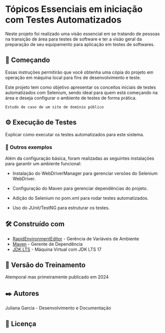 # Tópicos Essenciais em iniciação com Testes Automatizados

Neste projeto foi realizado uma visão essencial em se tratando de pessoas na transição de área para testes de software e ter a visão geral da preparação de seu equipamento para aplicação em
testes de softwares.

## 🚀 Começando

Essas instruções permitirão que você obtenha uma cópia do projeto em operação em máquina local para fins de desenvolvimento e teste.

Este projeto tem como objetivo apresentar os conceitos iniciais de testes automatizados com Selenium, sendo ideal para quem está começando na área e deseja configurar o ambiente de testes de forma prática.


```
Estudo de caso de um site de domínio público
```


## ⚙️ Execução de Testes

Explicar como executar os testes automatizados para este sistema.

### 🔩 Outros exemplos

Além da configuração básica, foram realizadas as seguintes instalações para garantir um ambiente funcional:

* Instalação do WebDriverManager para gerenciar versões do Selenium WebDriver.

* Configuração do Maven para gerenciar dependências do projeto.

* Adição do Selenium no pom.xml para rodar testes automatizados.

* Uso do JUnit/TestNG para estruturar os testes.

## 🛠️ Construído com

* [RapidEnvironmentEditor](https://www.rapidee.com/en/download/) - Gerência de Variáveis de Ambiente
* [Maven](https://maven.apache.org/) - Gerente de Dependência
* [JDK LTS](https://github.com/corretto/corretto-17/releases/) - Máquina Virtual com JDK LTS 17

## 📌 Versão do Treinamento

Atemporal mas primeiramente publicado em 2024

## ✒️ Autores

Juliana Garcia - Desenvolvimento e Documentação

## 📄 Licença